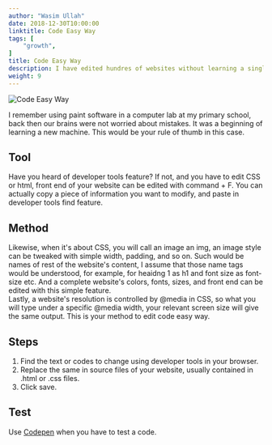 ```yaml
---
author: "Wasim Ullah"
date: 2018-12-30T10:00:00
linktitle: Code Easy Way
tags: [
    "growth",
]
title: Code Easy Way
description: I have edited hundres of websites without learning a single bit of code.
weight: 9
---
```


![Code Easy Way](/images/code.jpg)

I remember using paint software in a computer lab at my primary school, back then our brains were not worried about mistakes. It was a beginning of learning a new machine. This would be your rule of thumb in this case.

## Tool
Have you heard of developer tools feature? If not, and you have to edit CSS or html, front end of your website can be edited with command + F. You can actually copy a piece of information you want to modify, and paste in developer tools find feature.

## Method
Likewise, when it's about CSS, you will call an image an img, an image style can be tweaked with simple width, padding, and so on. Such would be names of rest of the website's content, I assume that those name tags would be understood, for example, for heaidng 1 as h1 and font size as font-size etc. And a complete website's colors, fonts, sizes, and front end can be edited with this simple feature.<br>
Lastly, a website's resolution is controlled by @media in CSS, so what you will type under a specific @media width, your relevant screen size will give the same output. This is your method to edit code easy way.

## Steps
1. Find the text or codes to change using developer tools in your browser.
2. Replace the same in source files of your website, usually contained in .html or .css files.
3. Click save.

## Test
Use <a href="https://codepen.io/">Codepen</a> when you have to test a code.
